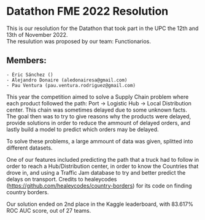 # Datathon FME 2022 Resolution

This is our resolution for the Datathon that took part in the UPC the 12th and 13th of November 2022.\
The resulution was proposed by our team: Functionarios. 

## Members:
	- Èric Sánchez ()
	- Alejandro Donaire (aledonairesa@gmail.com)
	- Pau Ventura (pau.ventura.rodriguez@gmail.com)

This year the competition aimed to solve a Supply Chain problem where each product followed the path: Port -> Logistic Hub -> Local Distribution center.
This chain was sometimes delayed due to some unknown facts.\
The goal then was to try to give reasons why the products were delayed, provide solutions in order to reduce the ammount of delayed orders, and lastly build a model to predict which orders may be delayed.

To solve these problems, a large ammount of data was given, splitted into different datasets.


One of our features included predicting the path that a truck had to follow in order to reach a Hub/Distribution center, in order to know the Countries that drove in, and using a Traffic Jam database to try and better predict the delays on transport.
Credits to healeycodes (https://github.com/healeycodes/country-borders) for its code on finding country borders.

Our solution ended on 2nd place in the Kaggle leaderboard, with 83.617% ROC AUC score, out of 27 teams.
